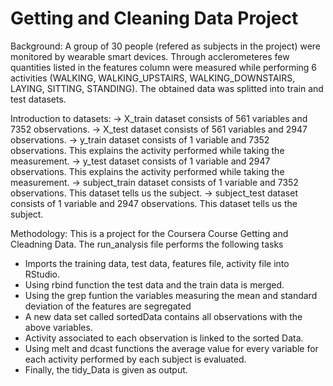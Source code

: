 # Getting and Cleaning Data Project
Background:
A group of 30 people (refered as subjects in the project) were monitored by wearable smart devices. Through acclerometeres few quantities listed in the features column were measured while performing 6 activities (WALKING, WALKING_UPSTAIRS, WALKING_DOWNSTAIRS, LAYING, SITTING, STANDING). The obtained data was splitted into train and test datasets.

Introduction to datasets:
  -> X_train dataset consists of 561 variables and 7352 observations.
  -> X_test dataset consists of 561 variables and 2947 observations.
  -> y_train dataset consists of 1 variable and 7352 observations. This explains the activity performed while taking the measurement.
  -> y_test dataset consists of 1 variable and 2947 observations. This explains the activity performed while taking the measurement.
  -> subject_train dataset consists of 1 variable and 7352 observations. This dataset tells us the subject.
  -> subject_test dataset consists of 1 variable and 2947 observations. This dataset tells us the subject.

Methodology:
This is a project for the Coursera Course Getting and Cleadning Data. The run_analysis file performs the following tasks
  - Imports the training data, test data, features file, activity file into RStudio.
  - Using rbind function the test data and the train data is merged.
  - Using the grep funtion the variables measuring the mean and standard deviation of the features are segregated
  - A new data set called sortedData contains all observations with the above variables.
  - Activity associated to each observation is linked to the sorted Data.
  - Using melt and dcast functions the average value for every variable for each activity performed by each subject is evaluated.
  - Finally, the tidy_Data is given as output.
